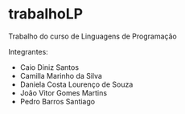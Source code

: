 # trabalhoLP
Trabalho do curso de Linguagens de Programação

Integrantes:

- Caio Diniz Santos
- Camilla Marinho da Silva
- Daniela Costa Lourenço de Souza
- João Vitor Gomes Martins
- Pedro Barros Santiago

